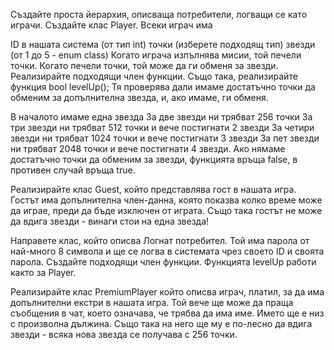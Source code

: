 Създайте проста йерархия, описваща потребители, логващи се като играчи. Създайте клас Player. Всеки играч има

ID в нашата система (от тип int)
точки (изберете подходящ тип)
звезди (от 1 до 5 - enum class)
Когато играча изпълнява мисии, той печели точки. Когато печели точки, той може да ги обменя за звезди. Реализирайте подходящи член функции. Също така, реализирайте функция bool levelUp(); Тя проверява дали имаме достатъчно точки да обменим за допълнителна звезда, и, ако имаме, ги обменя.

В началото имаме една звезда
За две звезди ни трябват 256 точки
За три звезди ни трябват 512 точки и вече постигнати 2 звезди
За четири звезди ни трябват 1024 точки и вече постигнати 3 звезди
За пет звезди ни трябват 2048 точки и вече постигнати 4 звезди.
Ако нямаме достатъчно точки да обменим за звезди, функцията връща false, в противен случай връща true.

Реализирайте клас Guest, който представлява гост в нашата игра. Гостът има допълнителна член-данна, която показва колко време може да играе, преди да бъде изключен от играта. Също така гостът не може да вдига звезди - винаги стои на една звезда!

Направете клас, който описва Логнат потребител. Той има парола от най-много 8 символа и ще се логва в системата чрез своето ID и своята парола. Създайте подходящи член функции. Функцията levelUp работи както за Player.

Реализирайте клас PremiumPlayer който описва играч, платил, за да има допълнителни екстри в нашата игра. Той вече ще може да праща съобщения в чат, което означава, че трябва да има име. Името ще е низ с произволна дължина. Също така на него ще му е по-лесно да вдига звезди - всяка нова звезда се получава с 256 точки.